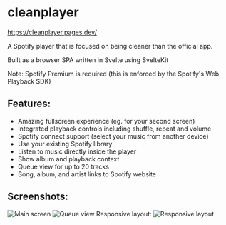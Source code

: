 # cleanplayer
https://cleanplayer.pages.dev/

A Spotify player that is focused on being cleaner than the official app.

Built as a browser SPA written in Svelte using SvelteKit

Note: Spotify Premium is required (this is enforced by the Spotify's Web Playback SDK)

## Features:
- Amazing fullscreen experience (eg. for your second screen)
- Integrated playback controls including shuffle, repeat and volume
- Spotify connect support (select your music from another device)
- Use your existing Spotify library
- Listen to music directly inside the player
- Show album and playback context
- Queue view for up to 20 tracks
- Song, album, and artist links to Spotify website

## Screenshots:

![Main screen](https://i.imgur.com/irfORJs.png)
![Queue view](https://i.imgur.com/Z9xHdnP.png)
Responsive layout:
![Responsive layout](https://i.imgur.com/84XuAGG.png)